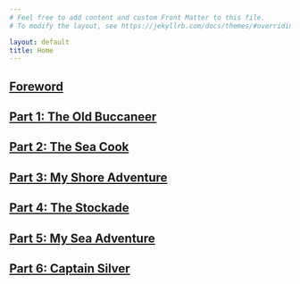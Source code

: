 ```yaml
---
# Feel free to add content and custom Front Matter to this file.
# To modify the layout, see https://jekyllrb.com/docs/themes/#overriding-theme-defaults

layout: default
title: Home
---
```

## [Foreword](/chapters/Foreword.html)
## [Part 1: The Old Buccaneer](/chapters/Section1.html)
## [Part 2: The Sea Cook](/chapters/Section2.html)
## [Part 3: My Shore Adventure](/chapters/Section3.html)
## [Part 4: The Stockade](/chapters/Section4.html)
## [Part 5: My Sea Adventure](/chapters/Section5.html)
## [Part 6: Captain Silver](/chapters/Section6.html)